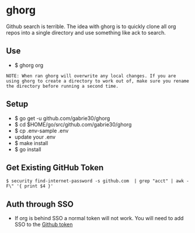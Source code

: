 # ghorg

Github search is terrible. The idea with ghorg is to quickly clone all org repos into a single directory and use something like ack to search.

## Use

- $ ghorg org

```NOTE: When ran ghorg will overwrite any local changes. If you are using ghorg to create a directory to work out of, make sure you rename the directory before running a second time.```

## Setup

- $ go get -u github.com/gabrie30/ghorg
- $ cd $HOME/go/src/github.com/gabrie30/ghorg
- $ cp .env-sample .env
- update your .env
- $ make install
- $ go install

## Get Existing GitHub Token

```
$ security find-internet-password -s github.com  | grep "acct" | awk -F\" '{ print $4 }'
```

## Auth through SSO

- If org is behind SSO a normal token will not work. You will need to add SSO to the [Github token](https://help.github.com/articles/authorizing-a-personal-access-token-for-use-with-a-saml-single-sign-on-organization/)
